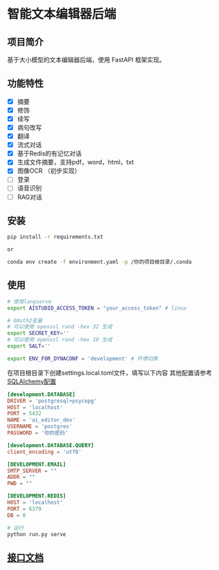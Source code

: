 # 智能文本编辑器后端

## 项目简介

基于大小模型的文本编辑器后端，使用 FastAPI 框架实现。

## 功能特性

- [x] 摘要
- [x] 修饰
- [x] 续写
- [x] 病句改写
- [x] 翻译
- [x] 流式对话
- [x] 基于Redis的有记忆对话
- [x] 生成文件摘要，支持pdf，word，html，txt
- [x] 图像OCR （初步实现）
- [ ] 登录
- [ ] 语音识别
- [ ] RAG对话

## 安装

```bash
pip install -r requirements.txt

or 

conda env create -f environment.yaml -p /你的项目根目录/.conda


```

## 使用

```bash
# 使用langserve
export AISTUDIO_ACCESS_TOKEN = "your_access_token" # linux

# OAuth2变量
# 可以使用 openssl rand -hex 32 生成
export SECRET_KEY=''
# 可以使用 openssl rand -hex 10 生成
export SALT=''

export ENV_FOR_DYNACONF = 'development' # 环境切换


```

在项目根目录下创建settings.local.toml文件，填写以下内容
其他配置请参考[SQLAlchemy配置](https://docs.sqlalchemy.org/en/20/core/engines.html#database-urls)

```toml
[development.DATABASE]
DRIVER = 'postgresql+psycopg'
HOST = 'localhost'
PORT = 5432
NAME = 'ai_editor_dev'
USERNAME = 'postgres'
PASSWORD = '你的密码'

[development.DATABASE.QUERY]
client_encoding = 'utf8'

[DEVELOPMENT.EMAIL]
SMTP_SERVER = ""
ADDR = ""
PWD = ""

[DEVELOPMENT.REDIS]
HOST = 'localhost'
PORT = 6379
DB = 0

```

``` bash
# 运行
python run.py serve
```

## [接口文档](/docs/api.md)
